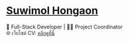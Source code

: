 # [Suwimol Hongaon](https://suwimolh-cv-profile.vercel.app)

💼 Full-Stack Developer | 👩‍💻 Project Coordinator  
🌐 เว็บไซต์ CV: [คลิกดูที่นี่](https://suwimolh-cv-profile.vercel.app)
